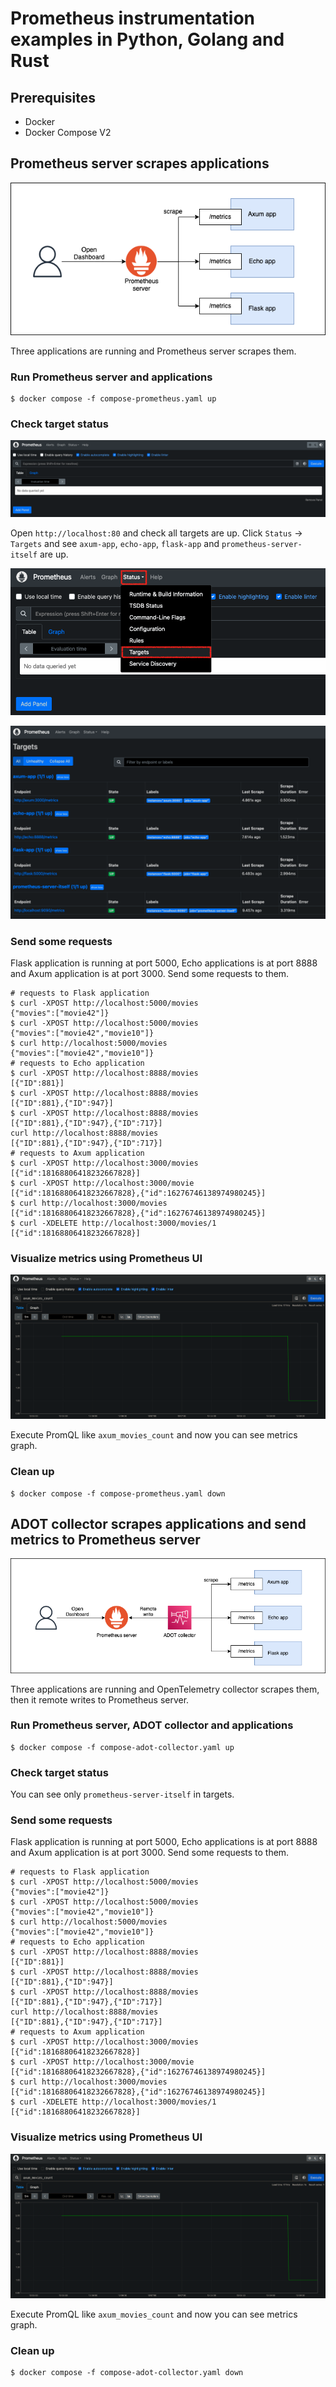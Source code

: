 # Prometheus instrumentation examples in Python, Golang and Rust

## Prerequisites
- Docker
- Docker Compose V2

## Prometheus server scrapes applications
![prometheus scrape](./img/prometheus-scrape.png)

Three applications are running and Prometheus server scrapes them.

### Run Prometheus server and applications

```shell
$ docker compose -f compose-prometheus.yaml up
```

### Check target status
![prometheus ui](./img/prometheus-ui.png)

Open `http://localhost:80` and check all targets are up. Click `Status` -> `Targets` and see `axum-app`, `echo-app`, `flask-app` and `prometheus-server-itself` are up.

![prometheus targets](./img/prometheus-target-status.png)

![prometheus targets up](./img/prometheus-targets-up.png)

### Send some requests
Flask application is running at port 5000, Echo applications is at port 8888 and Axum application is at port 3000. Send some requests to them.

```shell
# requests to Flask application
$ curl -XPOST http://localhost:5000/movies
{"movies":["movie42"]}
$ curl -XPOST http://localhost:5000/movies
{"movies":["movie42","movie10"]}
$ curl http://localhost:5000/movies
{"movies":["movie42","movie10"]}
# requests to Echo application
$ curl -XPOST http://localhost:8888/movies
[{"ID":881}]
$ curl -XPOST http://localhost:8888/movies
[{"ID":881},{"ID":947}]
$ curl -XPOST http://localhost:8888/movies
[{"ID":881},{"ID":947},{"ID":717}]
curl http://localhost:8888/movies
[{"ID":881},{"ID":947},{"ID":717}]
# requests to Axum application
$ curl -XPOST http://localhost:3000/movies
[{"id":18168806418232667828}]
$ curl -XPOST http://localhost:3000/movie
[{"id":18168806418232667828},{"id":16276746138974980245}]
$ curl http://localhost:3000/movies
[{"id":18168806418232667828},{"id":16276746138974980245}]
$ curl -XDELETE http://localhost:3000/movies/1
[{"id":18168806418232667828}]
```

### Visualize metrics using Prometheus UI
![promql](./img/promql.png)

Execute PromQL like `axum_movies_count` and now you can see metrics graph.

### Clean up

```shell
$ docker compose -f compose-prometheus.yaml down
```

## ADOT collector scrapes applications and send metrics to Prometheus server
![prometheus adot](./img/prometheus-adot.png)

Three applications are running and OpenTelemetry collector scrapes them, then it remote writes to Prometheus server.

### Run Prometheus server, ADOT collector and applications

```shell
$ docker compose -f compose-adot-collector.yaml up
```
### Check target status
You can see only `prometheus-server-itself` in targets.

### Send some requests
Flask application is running at port 5000, Echo applications is at port 8888 and Axum application is at port 3000. Send some requests to them.

```shell
# requests to Flask application
$ curl -XPOST http://localhost:5000/movies
{"movies":["movie42"]}
$ curl -XPOST http://localhost:5000/movies
{"movies":["movie42","movie10"]}
$ curl http://localhost:5000/movies
{"movies":["movie42","movie10"]}
# requests to Echo application
$ curl -XPOST http://localhost:8888/movies
[{"ID":881}]
$ curl -XPOST http://localhost:8888/movies
[{"ID":881},{"ID":947}]
$ curl -XPOST http://localhost:8888/movies
[{"ID":881},{"ID":947},{"ID":717}]
curl http://localhost:8888/movies
[{"ID":881},{"ID":947},{"ID":717}]
# requests to Axum application
$ curl -XPOST http://localhost:3000/movies
[{"id":18168806418232667828}]
$ curl -XPOST http://localhost:3000/movie
[{"id":18168806418232667828},{"id":16276746138974980245}]
$ curl http://localhost:3000/movies
[{"id":18168806418232667828},{"id":16276746138974980245}]
$ curl -XDELETE http://localhost:3000/movies/1
[{"id":18168806418232667828}]
```

### Visualize metrics using Prometheus UI
![promql](./img/promql.png)

Execute PromQL like `axum_movies_count` and now you can see metrics graph.

### Clean up

```shell
$ docker compose -f compose-adot-collector.yaml down
```